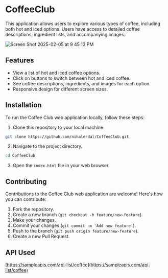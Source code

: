 # CoffeeClub

This application allows users to explore various types of coffee, including both hot and iced options. Users have access to detailed coffee descriptions, ingredient lists, and accompanying images.

![Screen Shot 2025-02-05 at 9 45 13 PM](https://github.com/user-attachments/assets/bf15cdd2-9aab-4588-b57c-035d4f835f2b)

## Features
- View a list of hot and iced coffee options.
- Click on buttons to switch between hot and iced coffee.
- See coffee descriptions, ingredients, and images for each option.
- Responsive design for different screen sizes.

## Installation

To run the Coffee Club web application locally, follow these steps:

1. Clone this repository to your local machine.
```bash
git clone https://github.com/nihalerdal/CoffeeClub.git
```
2. Navigate to the project directory.
```bash
cd CoffeeClub
```
3. Open the `index.html` file in your web browser.

## Contributing

Contributions to the Coffee Club web application are welcome! Here's how you can contribute:

1. Fork the repository.
2. Create a new branch (`git checkout -b feature/new-feature`).
3. Make your changes.
4. Commit your changes (`git commit -m 'Add new feature'`).
5. Push to the branch (`git push origin feature/new-feature`).
6. Create a new Pull Request.

## API Used 
[https://sampleapis.com/api-list/coffee](https://sampleapis.com/api-list/coffee)
